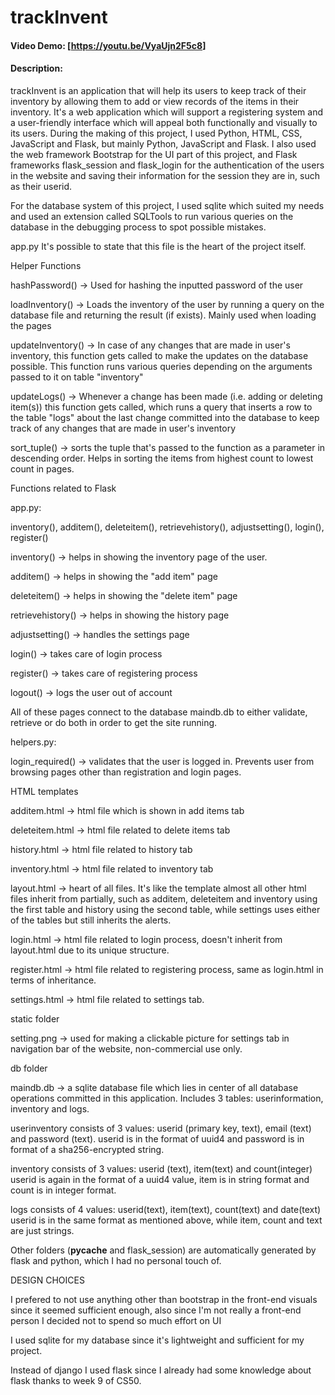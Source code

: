 # trackInvent
#### Video Demo:  [<https://youtu.be/VyaUjn2F5c8>]
#### Description:
trackInvent is an application that will help its users to keep track of their inventory by allowing them to add or view records of the items in their inventory. It's a web application which will support a registering system and a user-friendly interface which will appeal both functionally and visually to its users. During the making of this project, I used Python, HTML, CSS, JavaScript and Flask, but mainly Python, JavaScript and Flask. I also used the web framework Bootstrap for the UI part of this project, and Flask frameworks flask_session and flask_login for the authentication of the users in the website and saving their information for the session they are in, such as their userid.

For the database system of this project, I used sqlite which suited my needs and used an extension called SQLTools to run various queries on the database in the debugging process to spot possible mistakes.


app.py
It's possible to state that this file is the heart of the project itself.

Helper Functions

hashPassword() -> Used for hashing the inputted password of the user

loadInventory() -> Loads the inventory of the user by running a query on the database file and returning the result (if exists). Mainly used when loading the pages

updateInventory() -> In case of any changes that are made in user's inventory, this function gets called to make the updates on the database possible. This function runs various queries depending on the arguments passed to it on table "inventory"

updateLogs() -> Whenever a change has been made (i.e. adding or deleting item(s)) this function gets called, which runs a query that inserts a row to the table "logs" about the last change committed into the database to keep track of any changes that are made in user's inventory

sort_tuple() -> sorts the tuple that's passed to the function as a parameter in descending order. Helps in sorting the items from highest count to lowest count in pages.


Functions related to Flask

app.py:

inventory(), additem(), deleteitem(), retrievehistory(), adjustsetting(), login(), register()

inventory() -> helps in showing the inventory page of the user.

additem() -> helps in showing the "add item" page

deleteitem() -> helps in showing the "delete item" page

retrievehistory() -> helps in showing the history page

adjustsetting() -> handles the settings page

login() -> takes care of login process

register() -> takes care of registering process

logout() -> logs the user out of account

All of these pages connect to the database maindb.db to either validate, retrieve or do both in order to get the site running.


helpers.py:

login_required() -> validates that the user is logged in. Prevents user from browsing pages other than registration and login pages.


HTML templates

additem.html -> html file which is shown in add items tab

deleteitem.html -> html file related to delete items tab

history.html -> html file related to history tab

inventory.html -> html file related to inventory tab

layout.html -> heart of all files. It's like the template almost all other html files inherit from partially, such as additem, deleteitem and inventory using the first table and history using the second table, while settings uses either of the tables but still inherits the alerts.

login.html -> html file related to login process, doesn't inherit from layout.html due to its unique structure.

register.html -> html file related to registering process, same as login.html in terms of inheritance.

settings.html -> html file related to settings tab.


static folder

setting.png -> used for making a clickable picture for settings tab in navigation bar of the website, non-commercial use only.


db folder

maindb.db -> a sqlite database file which lies in center of all database operations committed in this application. Includes 3 tables: userinformation, inventory and logs.

userinventory consists of 3 values: userid (primary key, text), email (text) and password (text). userid is in the format of uuid4 and password is in format of a sha256-encrypted string.

inventory consists of 3 values: userid (text), item(text) and count(integer)
userid is again in the format of a uuid4 value, item is in string format and count is in integer format.

logs consists of 4 values: userid(text), item(text), count(text) and date(text)
userid is in the same format as mentioned above, while item, count and text are just strings.

Other folders (__pycache__ and flask_session) are automatically generated by flask and python, which I had no personal touch of.

DESIGN CHOICES

I prefered to not use anything other than bootstrap in the front-end visuals since it seemed sufficient enough, also since I'm not really a front-end person I decided not to spend so much effort on UI

I used sqlite for my database since it's lightweight and sufficient for my project.

Instead of django I used flask since I already had some knowledge about flask thanks to week 9 of CS50.